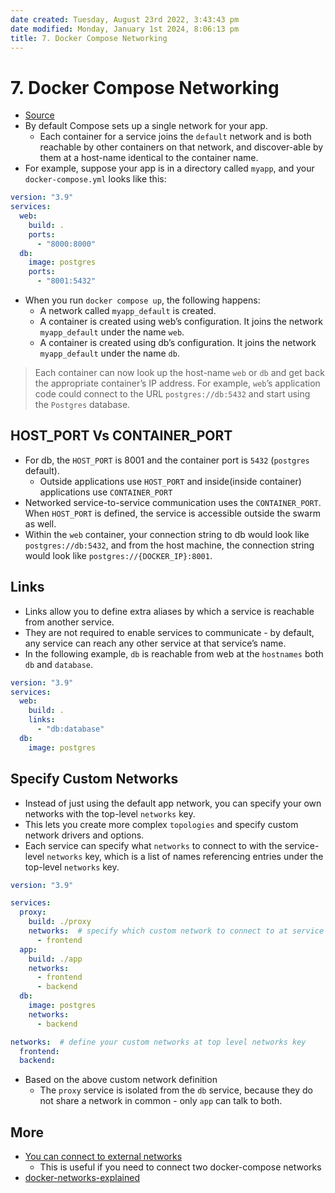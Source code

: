 ```yaml
---
date created: Tuesday, August 23rd 2022, 3:43:43 pm
date modified: Monday, January 1st 2024, 8:06:13 pm
title: 7. Docker Compose Networking
---
```


# 7. Docker Compose Networking

- [Source](https://docs.docker.com/compose/networking/)
- By default Compose sets up a single network for your app.
	- Each container for a service joins the `default` network and is both reachable by other containers on that network, and discover-able by them at a host-name identical to the container name.
- For example, suppose your app is in a directory called `myapp`, and your `docker-compose.yml` looks like this:

```yml
version: "3.9"
services:
  web:
    build: .
    ports:
      - "8000:8000"
  db:
    image: postgres
    ports:
      - "8001:5432"
```

- When you run `docker compose up`, the following happens:
	- A network called `myapp_default` is created.
	- A container is created using web’s configuration. It joins the network `myapp_default` under the name `web`.
	- A container is created using db’s configuration. It joins the network `myapp_default` under the name `db`.

> Each container can now look up the host-name `web` or `db` and get back the appropriate container’s IP address. For example, `web`’s application code could connect to the URL `postgres://db:5432` and start using the `Postgres` database.

## HOST_PORT Vs CONTAINER_PORT

- For db, the `HOST_PORT` is 8001 and the container port is `5432` (`postgres` default).
	- Outside applications use `HOST_PORT` and inside(inside container) applications use `CONTAINER_PORT`
- Networked service-to-service communication uses the `CONTAINER_PORT`. When `HOST_PORT` is defined, the service is accessible outside the swarm as well.
- Within the `web` container, your connection string to db would look like `postgres://db:5432`, and from the host machine, the connection string would look like `postgres://{DOCKER_IP}:8001`.

## Links

- Links allow you to define extra aliases by which a service is reachable from another service.
- They are not required to enable services to communicate - by default, any service can reach any other service at that service’s name.
- In the following example, `db` is reachable from web at the `hostnames` both `db` and `database`.

```yml
version: "3.9"
services:
  web:
    build: .
    links:
      - "db:database"
  db:
    image: postgres
```

## Specify Custom Networks

- Instead of just using the default app network, you can specify your own networks with the top-level `networks` key.
- This lets you create more complex `topologies` and specify custom network drivers and options.
- Each service can specify what `networks` to connect to with the service-level `networks` key, which is a list of names referencing entries under the top-level `networks` key.

```yml
version: "3.9"

services:
  proxy:
    build: ./proxy
    networks:  # specify which custom network to connect to at service level networks key
      - frontend 
  app:
    build: ./app
    networks:
      - frontend
      - backend
  db:
    image: postgres
    networks:
      - backend

networks:  # define your custom networks at top level networks key
  frontend: 
  backend:
```

- Based on the above custom network definition
	- The `proxy` service is isolated from the `db` service, because they do not share a network in common - only `app` can talk to both.

## More

 - [You can connect to external networks](https://docs.docker.com/compose/networking/#use-a-pre-existing-network)
	 - This is useful if you need to connect two docker-compose networks
 - [docker-networks-explained](https://accesto.com/blog/docker-networks-explained-part-2/)
